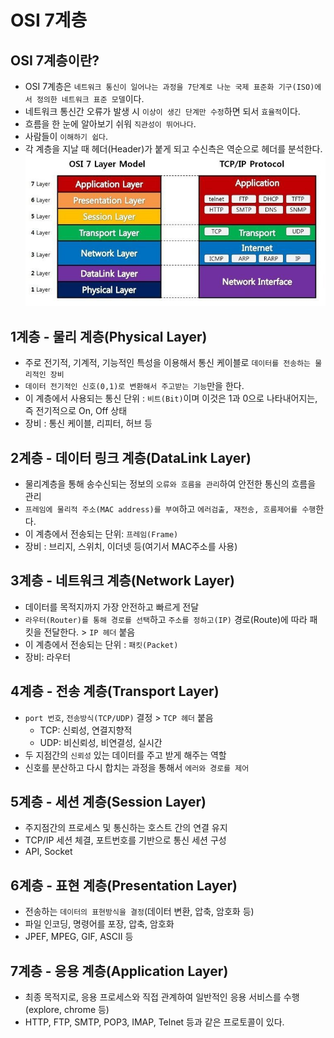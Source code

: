 # OSI 7계층

## OSI 7계층이란?
* OSI 7계층은 `네트워크 통신이 일어나는 과정을 7단계로 나눈 국제 표준화 기구(ISO)에서 정의한 네트워크 표준 모델`이다.
* 네트워크 통신간 오류가 발생 시 `이상이 생긴 단계만 수정`하면 되서 `효율적`이다.
* 흐름을 한 눈에 알아보기 쉬워 `직관성이 뛰어나다`.
* 사람들이 `이해하기 쉽다`.
* 각 계층을 지날 때 헤더(Header)가 붙게 되고 수신측은 역순으로 헤더를 분석한다.
![OSI 7계층](../img/OSI7.jfif)

## 1계층 - 물리 계층(Physical Layer)
* 주로 전기적, 기계적, 기능적인 특성을 이용해서 통신 케이블로 `데이터를 전송하는 물리적인 장비`
* `데이터 전기적인 신호(0,1)로 변환해서 주고받는 기능`만을 한다.
* 이 계층에서 사용되는 통신 단위 : `비트(Bit)`이며 이것은 1과 0으로 나타내어지는, 즉 전기적으로 On, Off 상태
* 장비 : 통신 케이블, 리피터, 허브 등

## 2계층 - 데이터 링크 계층(DataLink Layer)
* 물리계층을 통해 송수신되는 정보의 `오류와 흐름을 관리`하여 안전한 통신의 흐름을 관리
* `프레임에 물리적 주소(MAC address)를 부여`하고 `에러검출, 재전송, 흐름제어를 수행`한다.
* 이 계층에서 전송되는 단위: `프레임(Frame)`
* 장비 : 브리지, 스위치, 이더넷 등(여기서 MAC주소를 사용)

## 3계층 - 네트워크 계층(Network Layer)
* 데이터를 목적지까지 가장 안전하고 빠르게 전달
* `라우터(Router)를 통해 경로를 선택`하고 `주소를 정하고(IP)` 경로(Route)에 따라 패킷을 전달한다. > `IP 헤더` 붙음
* 이 계층에서 전송되는 단위 : `패킷(Packet)`
* 장비: 라우터

## 4계층 - 전송 계층(Transport Layer)
* `port 번호`, `전송방식(TCP/UDP)` 결정 > `TCP 헤더` 붙음
  * TCP: 신뢰성, 연결지향적
  * UDP: 비신뢰성, 비연결성, 실시간
* 두 지점간의 `신뢰성` 있는 데이터를 주고 받게 해주는 역할
* 신호를 분산하고 다시 합치는 과정을 통해서 `에러와 경로를 제어`

## 5계층 - 세션 계층(Session Layer)
* 주지점간의 프로세스 및 통신하는 호스트 간의 연결 유지
* TCP/IP 세션 체결, 포트번호를 기반으로 통신 세션 구성
* API, Socket

## 6계층 - 표현 계층(Presentation Layer)
* 전송하는 `데이터의 표현방식을 결정`(데이터 변환, 압축, 암호화 등)
* 파일 인코딩, 명령어를 포장, 압축, 암호화
* JPEF, MPEG, GIF, ASCII 등

## 7계층 - 응용 계층(Application Layer)
* 최종 목적지로, 응용 프로세스와 직접 관계하여 일반적인 응용 서비스를 수행(explore, chrome 등)
* HTTP, FTP, SMTP, POP3, IMAP, Telnet 등과 같은 프로토콜이 있다.


